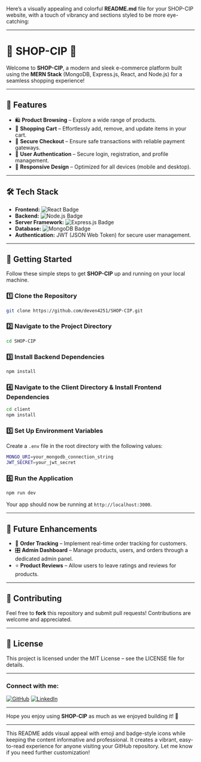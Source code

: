 Here’s a visually appealing and colorful **README.md** file for your SHOP-CIP website, with a touch of vibrancy and sections styled to be more eye-catching:

---

# 🌟 **SHOP-CIP** 🌟

Welcome to **SHOP-CIP**, a modern and sleek e-commerce platform built using the **MERN Stack** (MongoDB, Express.js, React, and Node.js) for a seamless shopping experience!

---

## 🚀 **Features**

- 🛍️ **Product Browsing** – Explore a wide range of products.
- 🛒 **Shopping Cart** – Effortlessly add, remove, and update items in your cart.
- 🔐 **Secure Checkout** – Ensure safe transactions with reliable payment gateways.
- 👤 **User Authentication** – Secure login, registration, and profile management.
- 📱 **Responsive Design** – Optimized for all devices (mobile and desktop).

---

## 🛠️ **Tech Stack**

- **Frontend:** ![React Badge](https://img.shields.io/badge/React-%2320232a.svg?style=for-the-badge&logo=react&logoColor=%2361DAFB)
- **Backend:** ![Node.js Badge](https://img.shields.io/badge/Node.js-%23339933.svg?style=for-the-badge&logo=nodedotjs&logoColor=white)
- **Server Framework:** ![Express.js Badge](https://img.shields.io/badge/Express.js-%23404d59.svg?style=for-the-badge)
- **Database:** ![MongoDB Badge](https://img.shields.io/badge/MongoDB-%2347A248.svg?style=for-the-badge&logo=mongodb&logoColor=white)
- **Authentication:** JWT (JSON Web Token) for secure user management.

---

## 🎯 **Getting Started**

Follow these simple steps to get **SHOP-CIP** up and running on your local machine.

### 1️⃣ **Clone the Repository**

```bash
git clone https://github.com/deven4251/SHOP-CIP.git
```

### 2️⃣ **Navigate to the Project Directory**

```bash
cd SHOP-CIP
```

### 3️⃣ **Install Backend Dependencies**

```bash
npm install
```

### 4️⃣ **Navigate to the Client Directory & Install Frontend Dependencies**

```bash
cd client
npm install
```

### 5️⃣ **Set Up Environment Variables**

Create a `.env` file in the root directory with the following values:

```bash
MONGO_URI=your_mongodb_connection_string
JWT_SECRET=your_jwt_secret
```

### 6️⃣ **Run the Application**

```bash
npm run dev
```

Your app should now be running at `http://localhost:3000`.

---


## 🌟 **Future Enhancements**

- 🚚 **Order Tracking** – Implement real-time order tracking for customers.
- 🎛️ **Admin Dashboard** – Manage products, users, and orders through a dedicated admin panel.
- ⭐ **Product Reviews** – Allow users to leave ratings and reviews for products.

---

## 🤝 **Contributing**

Feel free to **fork** this repository and submit pull requests! Contributions are welcome and appreciated.

---

## 📄 **License**

This project is licensed under the MIT License – see the LICENSE file for details.

---

### Connect with me:

[![GitHub](https://img.shields.io/badge/GitHub-%2312100E.svg?style=for-the-badge&logo=github&logoColor=white)](https://github.com/deven4251)
[![LinkedIn](https://img.shields.io/badge/LinkedIn-%230077B5.svg?style=for-the-badge&logo=linkedin&logoColor=white)](https://www.linkedin.com/in/devendra-mishra)

---

Hope you enjoy using **SHOP-CIP** as much as we enjoyed building it! 🎉

---

This README adds visual appeal with emoji and badge-style icons while keeping the content informative and professional. It creates a vibrant, easy-to-read experience for anyone visiting your GitHub repository. Let me know if you need further customization!
